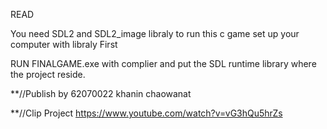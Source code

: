 READ

You need SDL2 and SDL2_image libraly to run this c game set up your computer with libraly First

RUN FINALGAME.exe with complier and put the SDL runtime library where the project reside.

**//Publish by 62070022 khanin chaowanat


**//Clip Project
https://www.youtube.com/watch?v=vG3hQu5hrZs
